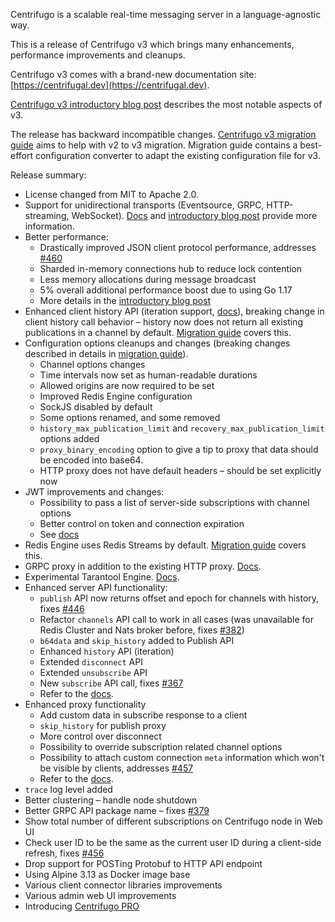 Centrifugo is a scalable real-time messaging server in a language-agnostic way.

This is a release of Centrifugo v3 which brings many enhancements, performance improvements and cleanups.

Centrifugo v3 comes with a brand-new documentation site: [https://centrifugal.dev](https://centrifugal.dev).

[Centrifugo v3 introductory blog post](https://centrifugal.dev/blog/2021/08/29/hello-centrifugo-v3) describes the most notable aspects of v3.

The release has backward incompatible changes. [Centrifugo v3 migration guide](https://centrifugal.dev/docs/getting-started/migration_v3) aims to help with v2 to v3 migration. Migration guide contains a best-effort configuration converter to adapt the existing configuration file for v3.

Release summary:

* License changed from MIT to Apache 2.0.
* Support for unidirectional transports (Eventsource, GRPC, HTTP-streaming, WebSocket). [Docs](https://centrifugal.dev/docs/transports/overview) and [introductory blog post](https://centrifugal.dev/blog/2021/08/29/hello-centrifugo-v3) provide more information.
* Better performance:
    * Drastically improved JSON client protocol performance, addresses [#460](https://github.com/centrifugal/centrifugo/issues/460)
    * Sharded in-memory connections hub to reduce lock contention
    * Less memory allocations during message broadcast
    * 5% overall additional performance boost due to using Go 1.17
    * More details in the [introductory blog post](https://centrifugal.dev/blog/2021/08/29/hello-centrifugo-v3)
* Enhanced client history API (iteration support, [docs](https://centrifugal.dev/docs/server/history_and_recovery)), breaking change in client history call behavior – history now does not return all existing publications in a channel by default. [Migration guide](https://centrifugal.dev/docs/getting-started/migration_v3) covers this.
* Configuration options cleanups and changes (breaking changes described in details in [migration guide](https://centrifugal.dev/docs/getting-started/migration_v3)).
    * Channel options changes
    * Time intervals now set as human-readable durations
    * Allowed origins are now required to be set
    * Improved Redis Engine configuration
    * SockJS disabled by default
    * Some options renamed, and some removed
    * `history_max_publication_limit` and `recovery_max_publication_limit` options added
    * `proxy_binary_encoding` option to give a tip to proxy that data should be encoded into base64.
    * HTTP proxy does not have default headers – should be set explicitly now
* JWT improvements and changes:
    * Possibility to pass a list of server-side subscriptions with channel options
    * Better control on token and connection expiration
    * See [docs](https://centrifugal.dev/docs/server/authentication)
* Redis Engine uses Redis Streams by default. [Migration guide](https://centrifugal.dev/docs/getting-started/migration_v3) covers this.
* GRPC proxy in addition to the existing HTTP proxy. [Docs](https://centrifugal.dev/docs/server/proxy#grpc-proxy).
* Experimental Tarantool Engine. [Docs](https://centrifugal.dev/docs/server/engines#tarantool-engine).
* Enhanced server API functionality:
    * `publish` API now returns offset and epoch for channels with history, fixes [#446](https://github.com/centrifugal/centrifugo/issues/446)
    * Refactor `channels` API call to work in all cases (was unavailable for Redis Cluster and Nats broker before, fixes [#382](https://github.com/centrifugal/centrifugo/issues/382))
    * `b64data` and `skip_history` added to Publish API
    * Enhanced `history` API (iteration)
    * Extended `disconnect` API
    * Extended `unsubscribe` API
    * New `subscribe` API call, fixes [#367](https://github.com/centrifugal/centrifugo/issues/367)
    * Refer to the [docs](https://centrifugal.dev/docs/server/server_api).
* Enhanced proxy functionality
    * Add custom data in subscribe response to a client
    * `skip_history` for publish proxy
    * More control over disconnect
    * Possibility to override subscription related channel options
    * Possibility to attach custom connection `meta` information which won't be visible by clients, addresses [#457](https://github.com/centrifugal/centrifugo/issues/457)
    * Refer to the [docs](https://centrifugal.dev/docs/server/proxy).
* `trace` log level added
* Better clustering – handle node shutdown
* Better GRPC API package name – fixes [#379](https://github.com/centrifugal/centrifugo/issues/379)
* Show total number of different subscriptions on Centrifugo node in Web UI
* Check user ID to be the same as the current user ID during a client-side refresh, fixes [#456](https://github.com/centrifugal/centrifugo/issues/456)
* Drop support for POSTing Protobuf to HTTP API endpoint
* Using Alpine 3.13 as Docker image base
* Various client connector libraries improvements
* Various admin web UI improvements
* Introducing [Centrifugo PRO](https://centrifugal.dev/docs/pro/overview)
